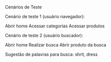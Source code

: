 Cenários de Teste

Cenário de teste 1 (usuário navegador):

Abrir home
Acessar categorias
Acessar produtos


Cenário de teste 2 (usuário buscador):

Abrir home
Realizar busca
Abrir produto da busca

Sugestão de palavras para busca: shrit, dress



